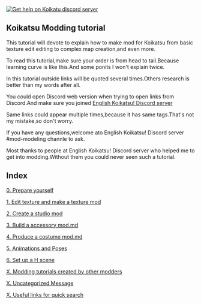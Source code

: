 [![Get help on Koikatu discord server](https://img.shields.io/badge/help-discord-brightgreen.svg)](https://discord.gg/urDt8CK)
## Koikatsu Modding tutorial
This tutorial will devote to explain how to make mod for Koikatsu from basic texture edit editing to complex map creation,and even more.

To read this tutorial,make sure your order is from head to tail.Because learning curve is like this.And some ponits I won't explain twice.

In this tutorial outside links will be quoted several times.Others research is better than my words after all.

You could open Discord web version when trying to open links from Discord.And make sure you joined [English Koikatsu! Discord server](https://discord.gg/urDt8CK)

Same links could appear multiple times,because it has same tags.That's not my mistake,so don't worry.

If you have any questions,welcome ato English Koikatsu! Discord server #mod-modeling channle to ask.

Most thanks to people at English Koikatsu! Discord server who helped me to get into modding.Without them you could never seen such a tutorial.

## Index
[0. Prepare yourself](https://github.com/xm007/Koikatsu-Modding/blob/master/Index/0.%20Prepare%20yourself.md)

[1. Edit texture and make a texture mod](https://github.com/xm007/Koikatsu-Modding/blob/master/Index/1.%20Edit%20texture%20and%20make%20a%20texture%20mod.md)

[2. Create a studio mod](https://github.com/xm007/Koikatsu-Modding/blob/master/Index/2.%20Create%20a%20studio%20mod.md)

[3. Build a accessory mod.md](https://github.com/xm007/Koikatsu-Modding/blob/master/Index/3.%20Build%20a%20accessory%20mod.md)

[4. Produce a costume mod.md](https://github.com/xm007/Koikatsu-Modding/blob/master/Index/4.%20Produce%20a%20costume%20mod.md)

[5. Animations and Poses](https://github.com/xm007/Koikatsu-Modding/blob/master/Index/5.%20Animations%20and%20Poses.md)

[6. Set up a H scene](https://github.com/xm007/Koikatsu-Modding/blob/master/Index/6.%20Set%20up%20a%20H%20scene.md)

[X. Modding tutorials created by other modders](https://github.com/xm007/Koikatsu-Modding/blob/master/Index/X.%20Modding%20tutorials%20created%20by%20other%20modders.md)

[X. Uncategorized Message](https://github.com/xm007/Koikatsu-Modding/blob/master/Index/X.%20Uncategorized%20Message.md)

[X. Useful links for quick search](https://github.com/xm007/Koikatsu-Modding/blob/master/Index/X.%20Useful%20links%20for%20quick%20search.md)
